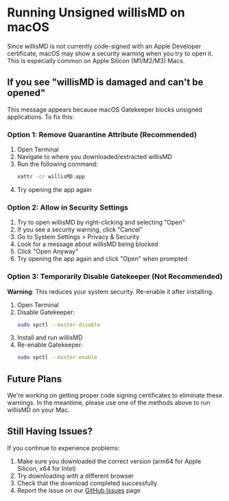 # Running Unsigned willisMD on macOS

Since willisMD is not currently code-signed with an Apple Developer certificate, macOS may show a security warning when you try to open it. This is especially common on Apple Silicon (M1/M2/M3) Macs.

## If you see "willisMD is damaged and can't be opened"

This message appears because macOS Gatekeeper blocks unsigned applications. To fix this:

### Option 1: Remove Quarantine Attribute (Recommended)

1. Open Terminal
2. Navigate to where you downloaded/extracted willisMD
3. Run the following command:
   ```bash
   xattr -cr willisMD.app
   ```
4. Try opening the app again

### Option 2: Allow in Security Settings

1. Try to open willisMD by right-clicking and selecting "Open"
2. If you see a security warning, click "Cancel"
3. Go to System Settings > Privacy & Security
4. Look for a message about willisMD being blocked
5. Click "Open Anyway"
6. Try opening the app again and click "Open" when prompted

### Option 3: Temporarily Disable Gatekeeper (Not Recommended)

**Warning**: This reduces your system security. Re-enable it after installing.

1. Open Terminal
2. Disable Gatekeeper:
   ```bash
   sudo spctl --master-disable
   ```
3. Install and run willisMD
4. Re-enable Gatekeeper:
   ```bash
   sudo spctl --master-enable
   ```

## Future Plans

We're working on getting proper code signing certificates to eliminate these warnings. In the meantime, please use one of the methods above to run willisMD on your Mac.

## Still Having Issues?

If you continue to experience problems:
1. Make sure you downloaded the correct version (arm64 for Apple Silicon, x64 for Intel)
2. Try downloading with a different browser
3. Check that the download completed successfully
4. Report the issue on our [GitHub Issues](https://github.com/lacy-digital-labs/willisMD/issues) page
